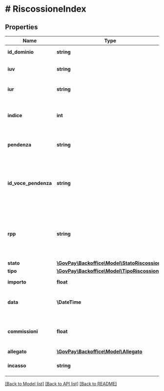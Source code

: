 # # RiscossioneIndex

## Properties

Name | Type | Description | Notes
------------ | ------------- | ------------- | -------------
**id_dominio** | **string** | Identificativo ente creditore |
**iuv** | **string** | Identificativo univoco di versamento |
**iur** | **string** | Identificativo univoco di riscossione. |
**indice** | **int** | indice posizionale della voce pendenza riscossa |
**pendenza** | **string** | Url della pendenza oggetto della riscossione | [optional]
**id_voce_pendenza** | **string** | Identificativo della voce di pedenza,interno alla pendenza, nel gestionale proprietario a cui si riferisce la riscossione | [optional]
**rpp** | **string** | Url richiesta di pagamento che ha realizzato la riscossione. Se non valorizzato, si tratta di un pagamento senza RPT | [optional]
**stato** | [**\GovPay\Backoffice\Model\StatoRiscossione**](StatoRiscossione.md) |  | [optional]
**tipo** | [**\GovPay\Backoffice\Model\TipoRiscossione**](TipoRiscossione.md) |  |
**importo** | **float** | Importo riscosso. |
**data** | **\DateTime** | Data di esecuzione della riscossione |
**commissioni** | **float** | Importo delle commissioni applicate al pagamento dal PSP | [optional]
**allegato** | [**\GovPay\Backoffice\Model\Allegato**](Allegato.md) |  | [optional]
**incasso** | **string** | Riferimento all&#39;operazione di incasso | [optional]

[[Back to Model list]](../../README.md#models) [[Back to API list]](../../README.md#endpoints) [[Back to README]](../../README.md)
